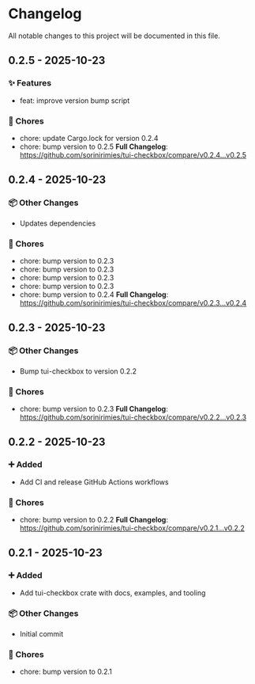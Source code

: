 # Changelog

All notable changes to this project will be documented in this file.

## 0.2.5 - 2025-10-23
### ✨ Features
- feat: improve version bump script
### 🔧 Chores
- chore: update Cargo.lock for version 0.2.4
- chore: bump version to 0.2.5
**Full Changelog**: https://github.com/sorinirimies/tui-checkbox/compare/v0.2.4...v0.2.5
## 0.2.4 - 2025-10-23
### 📦 Other Changes
- Updates dependencies
### 🔧 Chores
- chore: bump version to 0.2.3
- chore: bump version to 0.2.3
- chore: bump version to 0.2.3
- chore: bump version to 0.2.3
- chore: bump version to 0.2.4
**Full Changelog**: https://github.com/sorinirimies/tui-checkbox/compare/v0.2.3...v0.2.4
## 0.2.3 - 2025-10-23
### 📦 Other Changes
- Bump tui-checkbox to version 0.2.2
### 🔧 Chores
- chore: bump version to 0.2.3
**Full Changelog**: https://github.com/sorinirimies/tui-checkbox/compare/v0.2.2...v0.2.3
## 0.2.2 - 2025-10-23
### ➕ Added
- Add CI and release GitHub Actions workflows
### 🔧 Chores
- chore: bump version to 0.2.2
**Full Changelog**: https://github.com/sorinirimies/tui-checkbox/compare/v0.2.1...v0.2.2
## 0.2.1 - 2025-10-23
### ➕ Added
- Add tui-checkbox crate with docs, examples, and tooling
### 📦 Other Changes
- Initial commit
### 🔧 Chores
- chore: bump version to 0.2.1
